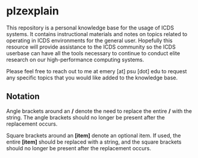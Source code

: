 
# plzexplain

This repository is a personal knowledge base for the usage of ICDS systems. It contains instructional materials and notes on topics related to operating in ICDS environments for the general user. Hopefully this resource will provide assistance to the ICDS community so the ICDS userbase can have all the tools necessary to continue to conduct elite research on our high-performance computing systems.

Please feel free to reach out to me at emery [at] psu [dot] edu to request any specific topics that you would like added to the knowledge base.

## Notation

Angle brackets around an **/<item>** denote the need to replace the entire **/<item>** with the string. The angle brackets should no longer be present after the replacement occurs.

Square brackets around an **[item]** denote an optional item. If used, the entire **[item]** should be replaced with a string, and the square brackets should no longer be present after the replacement occurs.

